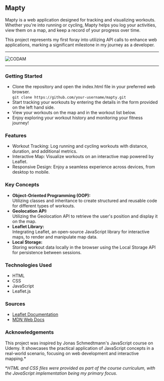 ## Mapty
Mapty is a web application designed for tracking and visualizing workouts. Whether you're into running or cycling, Mapty helps you log your activities, view them on a map, and keep a record of your progress over time.  

This project represents my first foray into utilizing API calls to enhance web applications, marking a significant milestone in my journey as a developer.

---

<img src="https://i.imgur.com/xsBBXC4.png?raw=true" alt="CODAM" style="max-width: 50%;">

---

### Getting Started
- Clone the repository and open the index.html file in your preferred web browser.  
  `git clone https://github.com/your-username/mapty.git`
- Start tracking your workouts by entering the details in the form provided on the left hand side.
- View your workouts on the map and in the workout list below.
- Enjoy exploring your workout history and monitoring your fitness journey!

### Features
- Workout Tracking: Log running and cycling workouts with distance, duration, and additional metrics.
- Interactive Map: Visualize workouts on an interactive map powered by Leaflet.
- Responsive Design: Enjoy a seamless experience across devices, from desktop to mobile.

### Key Concepts
- **Object-Oriented Programming (OOP):**  
  Utilizing classes and inheritance to create structured and reusable code for different types of workouts.
- **Geolocation API:**  
  Utilizing the Geolocation API to retrieve the user's position and display it on the map.
- **Leaflet Library:**  
  Integrating Leaflet, an open-source JavaScript library for interactive maps, to render and manipulate map data.
- **Local Storage:**  
  Storing workout data locally in the browser using the Local Storage API for persistence between sessions.

### Technologies Used
- HTML
- CSS
- JavaScript
- Leaflet.js

### Sources
- [Leaflet Documentation](https://leafletjs.com/)
- [MDN Web Docs](https://developer.mozilla.org/en-US/docs/Web/API/Geolocation_API)

### Acknowledgements
This project was inspired by Jonas Schmedtmann's JavaScript course on Udemy. It showcases the practical application of JavaScript concepts in a real-world scenario, focusing on web development and interactive mapping.*

**HTML and CSS files were provided as part of the course curriculum, with the JavaScript implementation being my primary focus.*
